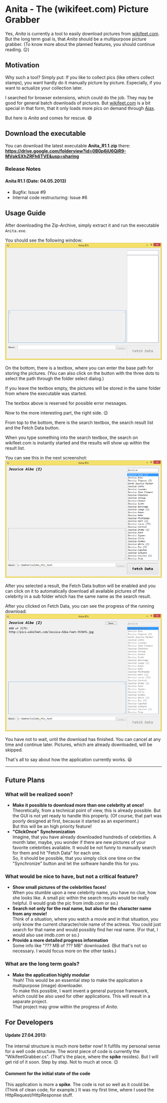 # Anita - The (wikifeet.com) Picture Grabber #

Yes, _Anita_ is currently a tool to easily download pictures from [wikifeet.com](http://www.wikifeet.com/).
But the long term goal is, that _Anita_ should be a multipurpose picture grabber. (To know more about the planned features, you should continue reading. :wink:)

## Motivation ##

Why such a tool? Simply put: If you like to collect pics (like others collect stamps), you want hardly do it manually picture by picture. Especially, if you want to actualize your collection later.

I searched for browser extensions, which could do the job. They may be good for general batch downloads of pictures. But [wikifeet.com](http://www.wikifeet.com/) is a bit special in that form, that it only loads more pics on demand through [Ajax][1].

But here is _Anita_ and comes for rescue. :smile:

## Download the executable ##

You can download the latest executable **Anita_R1.1.zip** there: **<https://drive.google.com/folderview?id=0B0p6jU6QiR9-MVpkSXhZRFh6TVE&usp=sharing>**

### Release Notes ###

#### Anita R1.1 (Date: 04.05.2013) ####

- Bugfix: Issue #9
- Internal code restructuring: Issue #6

## Usage Guide ##

After downloading the Zip-Archive, simply extract it and run the executable `Anita.exe`.

You should see the following window:
![Main window after starting the executable](/readme_stuff/shot_02.png)

On the bottom, there is a textbox, where you can enter the base path for storing the pictures. (You can also click on the button with the three dots to select the path through the folder select dialog.)

If you leave the textbox empty, the pictures will be stored in the same folder from where the executable was started.

The textbox above is reserved for possible error messages.

Now to the more interesting part, the right side. :wink:

From top to the bottom, there is the search textbox, the search result list and the Fetch Data button.

When you type something into the search textbox, the search on wikifeet.com is instantly started and the results will show up within the result list.

You can see this in the next screenshot:
![Main window with search results](/readme_stuff/shot_00.png)

After you selected a result, the Fetch Data button will be enabled and you can click on it to automatically download all available pictures of the celebrity in a sub folder which has the same name as the search result.

After you clicked on Fetch Data, you can see the progress of the running download:
![Main window with search results](/readme_stuff/shot_01.png)

You have not to wait, until the download has finished. You can cancel at any time and continue later. Pictures, which are already downloaded, will be skipped.


That's all to say about how the application currently works. :smiley:

----------
## Future Plans ##

### What will be realized soon? ###

- **Make it possible to download more than one celebrity at once!**  
    Theoretically, from a technical point of view, this is already possible. But the GUI is not yet ready to handle this properly. (Of course, that part was poorly designed at first, because it started as an experiment.)  
    But this will be an high priority feature!
- **"ClickOnce" Synchronization**  
    Imagine, that you have already downloaded hundreds of celebrities. A month later, maybe, you wonder if there are new pictures of your favorite celebrities available. It would be not funny to manually search for them and hit "Fetch Data" for each one.  
    So, it should be possible, that you simply click one time on the "Synchronize" button and let the software handle this for you.

### What would be nice to have, but not a critical feature? ###

- **Show small pictures of the celebrities faces!**  
    When you stumble upon a new celebrity name, you have no clue, how she looks like. A small pic within the search results would be really helpful. (I would grab the pic from imdb.com or so.)
- **Search not only for the real name, but also for the character name from any movie!**  
    Think of a situation, where you watch a movie and in that situation, you only know the current character/role name of the actress. You could just search for that name and would possibly find her real name. (For that, I would also use imdb.com or so.)
- **Provide a more detailed progress information**  
    Some info like "??? MB of ??? MB" downloaded. (But that's not so necessary. I would focus more on the other tasks.)

### What are the long term goals? ###

- **Make the application highly modular**  
    Yeah! This would be an essential step to make the application a multipurpose (image) downloader.  
    To make this possible, I want invent a general purpose framework, which could be also used for other applications. This will result in a separate project.  
    That project may grow within the progress of _Anita_.

## For Developers ##

#### Update 27.04.2013: ####

The internal structure is much more better now! It fulfills my personal sense for a well code structure. The worst piece of code is currently the "WikifeetGrabber.cs". (That's the place, where the **spike** resides).
But I will get rid of it soon. Step by step. Not to much at once. :wink:

#### Comment for the initial state of the code ####

This application is more a **spike**. The code is not so well as it could be. (Think of clean code, for example.)
It was my first time, where I used the HttpRequest/HttpResponse stuff.

[1]: http://en.wikipedia.org/wiki/Ajax_(programming)